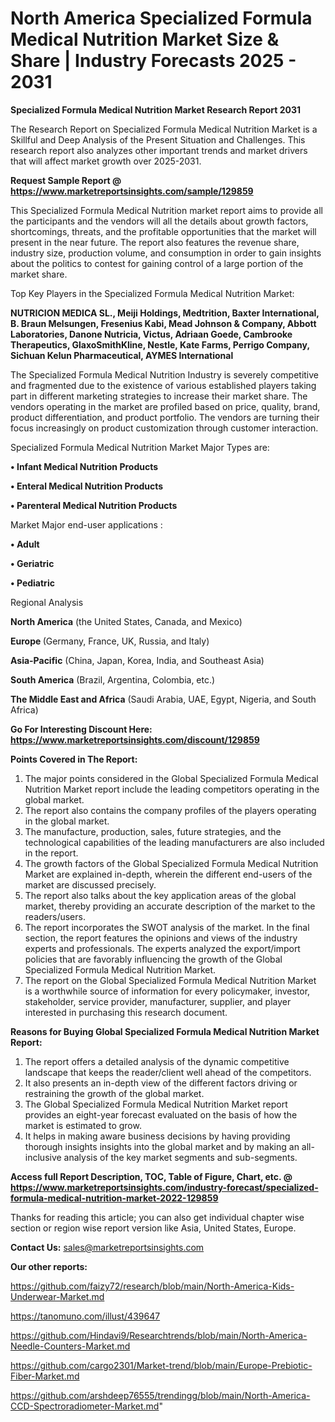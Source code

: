 # North America Specialized Formula Medical Nutrition Market Size & Share | Industry Forecasts 2025 - 2031

<strong>Specialized Formula Medical Nutrition Market Research Report 2031</strong>

The Research Report on Specialized Formula Medical Nutrition Market is a Skillful and Deep Analysis of the Present Situation and Challenges. This research report also analyzes other important trends and market drivers that will affect market growth over 2025-2031.

<strong>Request Sample Report @ <a href=https://www.marketreportsinsights.com/sample/129859>https://www.marketreportsinsights.com/sample/129859</a></strong>

This Specialized Formula Medical Nutrition market report aims to provide all the participants and the vendors will all the details about growth factors, shortcomings, threats, and the profitable opportunities that the market will present in the near future. The report also features the revenue share, industry size, production volume, and consumption in order to gain insights about the politics to contest for gaining control of a large portion of the market share.

Top Key Players in the Specialized Formula Medical Nutrition Market:

<strong>NUTRICION MEDICA SL., Meiji Holdings, Medtrition, Baxter International, B. Braun Melsungen, Fresenius Kabi, Mead Johnson & Company, Abbott Laboratories, Danone Nutricia, Victus, Adriaan Goede, Cambrooke Therapeutics, GlaxoSmithKline, Nestle, Kate Farms, Perrigo Company, Sichuan Kelun Pharmaceutical, AYMES International</strong>

The Specialized Formula Medical Nutrition Industry is severely competitive and fragmented due to the existence of various established players taking part in different marketing strategies to increase their market share. The vendors operating in the market are profiled based on price, quality, brand, product differentiation, and product portfolio. The vendors are turning their focus increasingly on product customization through customer interaction.

Specialized Formula Medical Nutrition Market Major Types are:

<strong>• Infant Medical Nutrition Products

• Enteral Medical Nutrition Products

• Parenteral Medical Nutrition Products</strong>

Market Major end-user applications :

<strong>• Adult

• Geriatric

• Pediatric</strong>

Regional Analysis

</u><strong><b>North America</b></strong> (the United States, Canada, and Mexico)

<strong><b>Europe </b></strong>(Germany, France, UK, Russia, and Italy)

<strong><b>Asia-Pacific</b></strong> (China, Japan, Korea, India, and Southeast Asia)

<strong><b>South America</b></strong> (Brazil, Argentina, Colombia, etc.)

<strong><b>The Middle East and Africa</b></strong> (Saudi Arabia, UAE, Egypt, Nigeria, and South Africa)

<strong>Go For Interesting Discount Here: <a href=https://www.marketreportsinsights.com/discount/129859>https://www.marketreportsinsights.com/discount/129859</a></strong>

<strong>Points Covered in The Report:</strong>
<ol>
  <li>The major points considered in the Global Specialized Formula Medical Nutrition Market report include the leading competitors operating in the global market.</li>
  <li>The report also contains the company profiles of the players operating in the global market.</li>
  <li>The manufacture, production, sales, future strategies, and the technological capabilities of the leading manufacturers are also included in the report.</li>
  <li>The growth factors of the Global Specialized Formula Medical Nutrition Market are explained in-depth, wherein the different end-users of the market are discussed precisely.</li>
  <li>The report also talks about the key application areas of the global market, thereby providing an accurate description of the market to the readers/users.</li>
  <li>The report incorporates the SWOT analysis of the market. In the final section, the report features the opinions and views of the industry experts and professionals. The experts analyzed the export/import policies that are favorably influencing the growth of the Global Specialized Formula Medical Nutrition Market.</li>
  <li>The report on the Global Specialized Formula Medical Nutrition Market is a worthwhile source of information for every policymaker, investor, stakeholder, service provider, manufacturer, supplier, and player interested in purchasing this research document.</li>
</ol>
<strong>Reasons for Buying Global Specialized Formula Medical Nutrition Market Report:</strong>

<ol>
  <li>The report offers a detailed analysis of the dynamic competitive landscape that keeps the reader/client well ahead of the competitors.</li>
  <li>It also presents an in-depth view of the different factors driving or restraining the growth of the global market.</li>
  <li>The Global Specialized Formula Medical Nutrition Market report provides an eight-year forecast evaluated on the basis of how the market is estimated to grow.</li>
  <li>It helps in making aware business decisions by having providing thorough insights insights into the global market and by making an all-inclusive analysis of the key market segments and sub-segments.</li>
</ol>
<strong>Access full Report Description, TOC, Table of Figure, Chart, etc. @ <a href=https://www.marketreportsinsights.com/industry-forecast/specialized-formula-medical-nutrition-market-2022-129859>https://www.marketreportsinsights.com/industry-forecast/specialized-formula-medical-nutrition-market-2022-129859</a></strong>


Thanks for reading this article; you can also get individual chapter wise section or region wise report version like Asia, United States, Europe.

<strong>Contact Us:</strong>
sales@marketreportsinsights.com

<strong>Our other reports:</strong>

<a href=https://github.com/faizy72/research/blob/main/North-America-Kids-Underwear-Market.md>https://github.com/faizy72/research/blob/main/North-America-Kids-Underwear-Market.md</a>

<a href=https://tanomuno.com/illust/439647>https://tanomuno.com/illust/439647</a>

<a href=https://github.com/Hindavi9/Researchtrends/blob/main/North-America-Needle-Counters-Market.md>https://github.com/Hindavi9/Researchtrends/blob/main/North-America-Needle-Counters-Market.md</a>

<a href=https://github.com/cargo2301/Market-trend/blob/main/Europe-Prebiotic-Fiber-Market.md>https://github.com/cargo2301/Market-trend/blob/main/Europe-Prebiotic-Fiber-Market.md</a>

<a href=https://github.com/arshdeep76555/trendingg/blob/main/North-America-CCD-Spectroradiometer-Market.md>https://github.com/arshdeep76555/trendingg/blob/main/North-America-CCD-Spectroradiometer-Market.md</a>"
